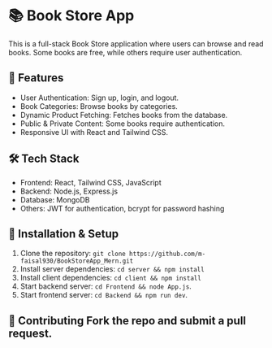 # 📚 Book Store App 
   This is a full-stack Book Store application where users can browse and read books. Some books are free, while others require user authentication. 
## 🚀 Features 
- User Authentication: Sign up, login, and logout.
- Book Categories: Browse books by categories.
- Dynamic Product Fetching: Fetches books from the database.
- Public & Private Content: Some books require authentication.
- Responsive UI with React and Tailwind CSS.
## 🛠️ Tech Stack 
- Frontend: React, Tailwind CSS, JavaScript
- Backend: Node.js, Express.js
- Database: MongoDB
- Others: JWT for authentication, bcrypt for password hashing
## 📖 Installation & Setup 
1. Clone the repository: `git clone https://github.com/m-faisal930/BookStoreApp_Mern.git`
2. Install server dependencies: `cd server && npm install`
3. Install client dependencies: `cd client && npm install`
5. Start backend server: `cd Frontend && node App.js`.
6. Start frontend server: `cd Backend && npm run dev`.
## 🤝 Contributing Fork the repo and submit a pull request.

